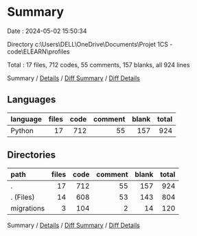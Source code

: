 # Summary

Date : 2024-05-02 15:50:34

Directory c:\\Users\\DELL\\OneDrive\\Documents\\Projet 1CS - code\\ELEARN\\profiles

Total : 17 files,  712 codes, 55 comments, 157 blanks, all 924 lines

Summary / [Details](details.md) / [Diff Summary](diff.md) / [Diff Details](diff-details.md)

## Languages
| language | files | code | comment | blank | total |
| :--- | ---: | ---: | ---: | ---: | ---: |
| Python | 17 | 712 | 55 | 157 | 924 |

## Directories
| path | files | code | comment | blank | total |
| :--- | ---: | ---: | ---: | ---: | ---: |
| . | 17 | 712 | 55 | 157 | 924 |
| . (Files) | 14 | 608 | 53 | 143 | 804 |
| migrations | 3 | 104 | 2 | 14 | 120 |

Summary / [Details](details.md) / [Diff Summary](diff.md) / [Diff Details](diff-details.md)